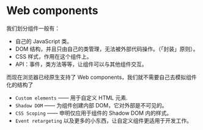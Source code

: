 # Web components

我们划分组件一般有：

- 自己的 JavaScript 类。
- DOM 结构，并且只由自己的类管理，无法被外部代码操作。（「封装」原则）。
- CSS 样式，作用在这个组件上。
- API：事件，类方法等等，让组件可以与其他组件交互。

而现在浏览器已经原生支持了 Web components，我们就不需要自己去模拟组件化的结构了

- `Custom elements` —— 用于自定义 HTML 元素.
- `Shadow DOM` —— 为组件创建内部 DOM，它对外部是不可见的。
- `CSS Scoping` —— 申明仅应用于组件的 Shadow DOM 内的样式。
- `Event retargeting` 以及更多的小东西，让自定义组件更适用于开发工作。
